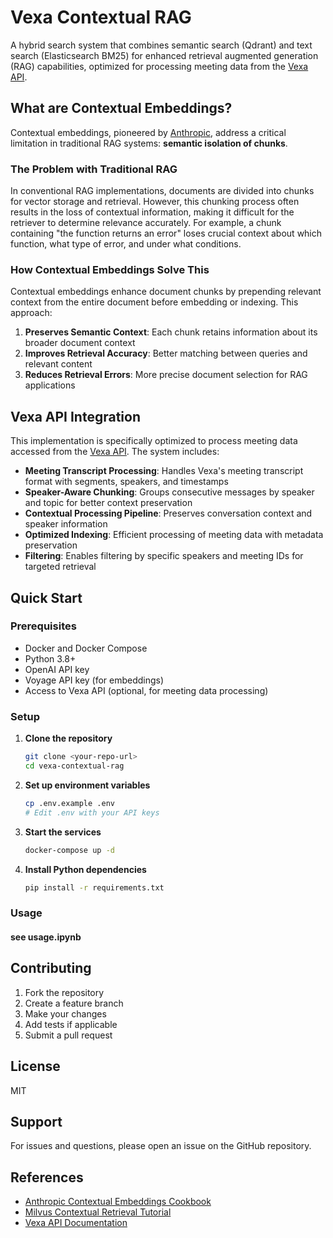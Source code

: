 # Vexa Contextual RAG

A hybrid search system that combines semantic search (Qdrant) and text search (Elasticsearch BM25) for enhanced retrieval augmented generation (RAG) capabilities, optimized for processing meeting data from the [Vexa API](https://github.com/Vexa-ai/vexa).

## What are Contextual Embeddings?

Contextual embeddings, pioneered by [Anthropic](https://github.com/anthropics/anthropic-cookbook/tree/main/skills/contextual-embeddings), address a critical limitation in traditional RAG systems: **semantic isolation of chunks**. 

### The Problem with Traditional RAG

In conventional RAG implementations, documents are divided into chunks for vector storage and retrieval. However, this chunking process often results in the loss of contextual information, making it difficult for the retriever to determine relevance accurately. For example, a chunk containing "the function returns an error" loses crucial context about which function, what type of error, and under what conditions.

### How Contextual Embeddings Solve This

Contextual embeddings enhance document chunks by prepending relevant context from the entire document before embedding or indexing. This approach:

1. **Preserves Semantic Context**: Each chunk retains information about its broader document context
2. **Improves Retrieval Accuracy**: Better matching between queries and relevant content
3. **Reduces Retrieval Errors**: More precise document selection for RAG applications


## Vexa API Integration

This implementation is specifically optimized to process meeting data accessed from the [Vexa API](https://github.com/Vexa-ai/vexa). The system includes:

- **Meeting Transcript Processing**: Handles Vexa's meeting transcript format with segments, speakers, and timestamps
- **Speaker-Aware Chunking**: Groups consecutive messages by speaker and topic for better context preservation
- **Contextual Processing Pipeline**: Preserves conversation context and speaker information
- **Optimized Indexing**: Efficient processing of meeting data with metadata preservation
- **Filtering**: Enables filtering by specific speakers and meeting IDs for targeted retrieval


## Quick Start

### Prerequisites

- Docker and Docker Compose
- Python 3.8+
- OpenAI API key
- Voyage API key (for embeddings)
- Access to Vexa API (optional, for meeting data processing)

### Setup

1. **Clone the repository**
   ```bash
   git clone <your-repo-url>
   cd vexa-contextual-rag
   ```

2. **Set up environment variables**
   ```bash
   cp .env.example .env
   # Edit .env with your API keys
   ```

3. **Start the services**
   ```bash
   docker-compose up -d
   ```

4. **Install Python dependencies**
   ```bash
   pip install -r requirements.txt
   ```

### Usage

#### see usage.ipynb


## Contributing

1. Fork the repository
2. Create a feature branch
3. Make your changes
4. Add tests if applicable
5. Submit a pull request

## License

MIT

## Support

For issues and questions, please open an issue on the GitHub repository.

## References

- [Anthropic Contextual Embeddings Cookbook](https://github.com/anthropics/anthropic-cookbook/tree/main/skills/contextual-embeddings)
- [Milvus Contextual Retrieval Tutorial](https://milvus.io/docs/contextual_retrieval_with_milvus.md)
- [Vexa API Documentation](https://github.com/Vexa-ai/vexa) 

